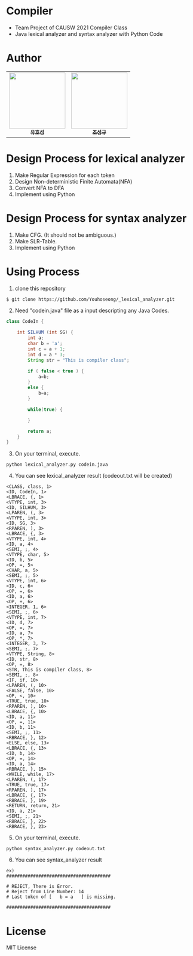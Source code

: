 # Compiler
- Team Project of CAUSW 2021 Compiler Class
- Java lexical analyzer and syntax analyzer with Python Code

# Author
<table>
  <tr>
     <td align="center"><a href="https://github.com/Youhoseong"><img src="https://avatars.githubusercontent.com/u/33655186?v=4" width="150px;" alt=""/><br/><sub><b>유호성</b></sub></a></td>
    <td align="center"><a href="https://github.com/quadbeats"><img src="https://avatars.githubusercontent.com/u/33650185?v=4" width="150px;" alt=""/><br/><sub><b>조성규</b></sub></a></td>



  </tr>
</table>
  
# Design Process for lexical analyzer

1. Make Regular Expression for each token
2. Design Non-deterministic Finite Automata(NFA)
3. Convert NFA to DFA
4. Implement using Python

# Design Process for syntax analyzer
1. Make CFG. (It should not be ambiguous.)
2. Make SLR-Table. 
3. Implement using Python

# Using Process
1. clone this repository
```
$ git clone https://github.com/Youhoseong/_lexical_analyzer.git
```
2. Need "codein.java" file as a input descripting any Java Codes.

```java
class CodeIn {
    
    int SILHUM (int SG) {
        int a;
        char b = 'a';
        int c = a + 1;
        int d = a * 3;
        String str = "This is compiler class";

        if ( false < true ) {
            a=b;
        }
        else {
            b=a;
        }

        while(true) {

        }

        return a;
    }
}
```
3. On your terminal, execute.

```
python lexical_analyzer.py codein.java 
```
4. You can see lexical_analyzer result (codeout.txt will be created)

```
<CLASS, class, 1>
<ID, CodeIn, 1>
<LBRACE, {, 1>
<VTYPE, int, 3>
<ID, SILHUM, 3>
<LPAREN, (, 3>
<VTYPE, int, 3>
<ID, SG, 3>
<RPAREN, ), 3>
<LBRACE, {, 3>
<VTYPE, int, 4>
<ID, a, 4>
<SEMI, ;, 4>
<VTYPE, char, 5>
<ID, b, 5>
<OP, =, 5>
<CHAR, a, 5>
<SEMI, ;, 5>
<VTYPE, int, 6>
<ID, c, 6>
<OP, =, 6>
<ID, a, 6>
<OP, +, 6>
<INTEGER, 1, 6>
<SEMI, ;, 6>
<VTYPE, int, 7>
<ID, d, 7>
<OP, =, 7>
<ID, a, 7>
<OP, *, 7>
<INTEGER, 3, 7>
<SEMI, ;, 7>
<VTYPE, String, 8>
<ID, str, 8>
<OP, =, 8>
<STR, This is compiler class, 8>
<SEMI, ;, 8>
<IF, if, 10>
<LPAREN, (, 10>
<FALSE, false, 10>
<OP, <, 10>
<TRUE, true, 10>
<RPAREN, ), 10>
<LBRACE, {, 10>
<ID, a, 11>
<OP, =, 11>
<ID, b, 11>
<SEMI, ;, 11>
<RBRACE, }, 12>
<ELSE, else, 13>
<LBRACE, {, 13>
<ID, b, 14>
<OP, =, 14>
<ID, a, 14>
<RBRACE, }, 15>
<WHILE, while, 17>
<LPAREN, (, 17>
<TRUE, true, 17>
<RPAREN, ), 17>
<LBRACE, {, 17>
<RBRACE, }, 19>
<RETURN, return, 21>
<ID, a, 21>
<SEMI, ;, 21>
<RBRACE, }, 22>
<RBRACE, }, 23>

```


5. On your terminal, execute.

```
python syntax_analyzer.py codeout.txt
```

6. You can see syntax_analyzer result
```
ex)
#######################################

# REJECT, There is Error.
# Reject from Line Number: 14
# Last token of [   b = a   ] is missing.

#######################################
```


# License
MIT License

  

